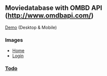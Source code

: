 ## Moviedatabase with OMBD API (http://www.omdbapi.com/)

[Demo](https://lit-shelf-47245.herokuapp.com/) (Desktop & Mobile)

### Images
 - [Home](https://bit.ly/3s2jTbw)
 - [Login](https://bit.ly/3s2kf1Q)

### [Todo](https://github.com/CaarLo1337/OMDB-Test/projects/2)
